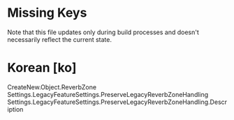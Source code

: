 # Missing Keys
Note that this file updates only during build processes and doesn't necessarily reflect the current state.

# Korean [ko]
CreateNew.Object.ReverbZone  
Settings.LegacyFeatureSettings.PreserveLegacyReverbZoneHandling  
Settings.LegacyFeatureSettings.PreserveLegacyReverbZoneHandling.Description  

